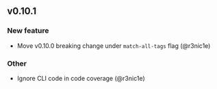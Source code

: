 ## v0.10.1

### New feature

* Move v0.10.0 breaking change under `match-all-tags` flag (@r3nic1e)

### Other

* Ignore CLI code in code coverage (@r3nic1e)

